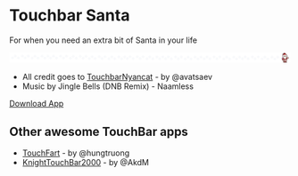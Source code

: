 # Touchbar Santa
For when you need an extra bit of Santa in your life

![](santa.gif)

* All credit goes to [TouchbarNyancat][touchbar_nyancat] - by @avatsaev
* Music by Jingle Bells (DNB Remix) - Naamless

[Download App](https://www.dropbox.com/s/8u2mcotws6kzqml/touchbar_santa.app.zip?dl=0)

## Other awesome TouchBar apps

* [TouchFart][touchfart] - by @hungtruong
* [KnightTouchBar2000][KnightTouchBar2000] - by @AkdM

[touchbar_nyancat]: <https://github.com/avatsaev/touchbar_nyancat>
[touchfart]: <https://github.com/hungtruong/TouchFart>
[KnightTouchBar2000]: <https://github.com/AkdM/KnightTouchBar2000>
